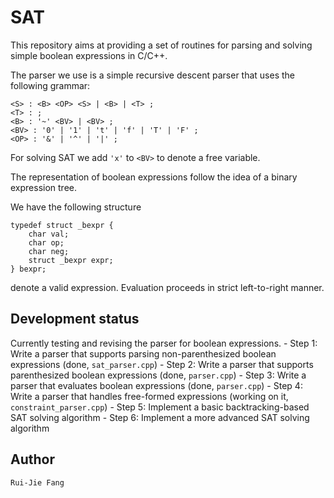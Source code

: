 # SAT
This repository aims at providing a set of routines for parsing and solving simple boolean expressions in C/C++.

The parser we use is a simple recursive descent parser that uses the following grammar:
```
<S> : <B> <OP> <S> | <B> | <T> ;
<T> : ;
<B> : '~' <BV> | <BV> ;
<BV> : '0' | '1' | 't' | 'f' | 'T' | 'F' ;
<OP> : '&' | '^' | '|' ;
```

For solving SAT we add `'x'` to `<BV>` to denote a free variable.

The representation of boolean expressions follow the idea of a binary expression tree.

We have the following structure
```
typedef struct _bexpr {
	char val;
	char op;
	char neg;
	struct _bexpr expr;
} bexpr;
```
denote a valid expression. Evaluation proceeds in strict left-to-right manner.

## Development status

Currently testing and revising the parser for boolean expressions.
	- Step 1: Write a parser that supports parsing non-parenthesized boolean expressions (done, `sat_parser.cpp`)
	- Step 2: Write a parser that supports parenthesized boolean expressions (done, `parser.cpp`)
	- Step 3: Write a parser that evaluates boolean expressions (done, `parser.cpp`)
	- Step 4: Write a parser that handles free-formed expressions (working on it, `constraint_parser.cpp`)
	- Step 5: Implement a basic backtracking-based SAT solving algorithm
	- Step 6: Implement a more advanced SAT solving algorithm

## Author
	Rui-Jie Fang
